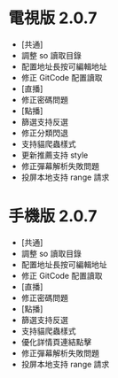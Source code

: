 # 電視版 2.0.7

* [共通]
* 調整 so 讀取目錄
* 配置地址長按可編輯地址
* 修正 GitCode 配置讀取
* [直播]
* 修正密碼問題
* [點播]
* 篩選支持反選
* 修正分類閃退
* 支持貓爬蟲樣式
* 更新推薦支持 style
* 修正彈幕解析失敗問題
* 投屏本地支持 range 請求

# 手機版 2.0.7

* [共通]
* 調整 so 讀取目錄
* 配置地址長按可編輯地址
* 修正 GitCode 配置讀取
* [直播]
* 修正密碼問題
* [點播]
* 篩選支持反選
* 支持貓爬蟲樣式
* 優化詳情頁連結點擊
* 修正彈幕解析失敗問題
* 投屏本地支持 range 請求